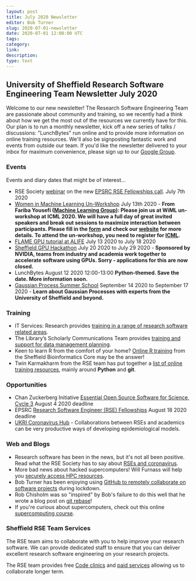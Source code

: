 ```yaml
---
layout: post
title: July 2020 Newsletter
editor: Bob Turner
slug: 2020-07-01-newsletter
date: 2020-07-01 12:00:00 UTC
tags: 
category:
link:
description:
type: text
---
```


## University of Sheffield Research Software Engineering Team Newsletter July 2020

Welcome to our new newsletter! The Research Software Engineering Team are passionate about community and training, so we recently had a think about how we get the most out of the resources we currently have for this. Our plan is to run a monthly newsletter, kick off a new series of talks / discussions: "LunchBytes" run online and to provide more information on online training resources. We'll also be signposting fantastic work and events from outside our team. If you'd like the newsletter delivered to your inbox for maximum convenience, please sign up to our [Google Group](https://groups.google.com/a/sheffield.ac.uk/forum/#!forum/rse-group).

### Events

Events and diary dates that might be of interest...

* RSE Society [webinar](https://forms.gle/PMBZ3n9bzmDG7j318 ) on the new [EPSRC RSE Fellowships call](https://epsrc.ukri.org/funding/calls/research-software-engineer-fellowships-2020/). July 7th 2020
* [Women in Machine Learning Un-Workshop](https://wimlworkshop.org/icml2020/cfp/) July 13th 2020 - **From Fariba Yousefi ([Machine Learning Group](https://www.sheffield.ac.uk/dcs/research/groups/machine-learning)): Please join us at WiML un-workshop at ICML 2020. We will have a full day of great invited speakers and break out sessions to maximize interaction between participants. Please fill in the [form](https://docs.google.com/forms/d/e/1FAIpQLSeufB3shV56OcphF7awadd8XcUTjXVUxFBktSM2kIGc_4LWrw/viewform) and check our [website](https://wimlworkshop.org/icml2020/) for more details. To attend the un-workshop, you need to register for [ICML](https://icml.cc/).**
* [FLAME GPU tutorial at ALIFE](https://na.eventscloud.com/ereg/index.php?eventid=493515&) July 13 2020 to July 18 2020
* [Sheffield GPU Hackathon](https://www.gpuhackathons.org/event/sheffield-gpu-hackathon) July 20 2020 to July 29 2020 - **Sponsored by NVIDIA, teams from industry and academia work together to accelerate software using GPUs. Sorry - applications for this are now closed.**
* LunchBytes August 12 2020 12:00-13:00 **Python-themed. Save the date. More information soon.**
* [Gaussian Process Summer School](http://gpss.cc/gpss20/) September 14 2020 to September 17 2020 - **Learn about Gaussian Processes with experts from the University of Sheffield and beyond.**

### Training

* IT Services: Research provides [training in a range of research software related areas](https://www.sheffield.ac.uk/it-services/research/training).
* The Library’s Scholarly Communications Team provides [training and support for data management planning](https://www.sheffield.ac.uk/library/rdm/training).
* Keen to learn R from the comfort of your home? [Online R training](https://sbc.shef.ac.uk/training/r-introduction-online/) from the Sheffield Bioinformatics Core may be the answer!
* Twin Karmakharm from the RSE team has put together a [list of online training resources](https://rse.shef.ac.uk/training/programming), mainly around **Python** and **git**.

### Opportunities

* Chan Zuckerberg Initiative [Essential Open Source Software for Science, Cycle 3](https://chanzuckerberg.com/rfa/essential-open-source-software-for-science/) August 4 2020 deadline
* EPSRC [Research Software Engineer (RSE) Fellowships](https://epsrc.ukri.org/funding/calls/pre-announcement-for-research-software-engineer-rse-fellowships/) August 18 2020 deadline
* [UKRI Coronavirus Hub](https://www.ukri.org/research/coronavirus/) - Collaborations between RSEs and academics can be very productive ways of developing epidemiological models.

### Web and Blogs

* Research software has been in the news, but it's not all been positive. Read what the RSE Society has to say about [RSEs and coronavirus](https://society-rse.org/covid-software-statement/).
* More bad news about hacked supercomputers! Will Furnass will help you [securely access HPC resources](https://rse.shef.ac.uk/blog/2020-05-20-ssh-best-prac/).
* Bob Turner has been enjoying using [GitHub to remotely collaborate on software projects](https://rse.shef.ac.uk/blog/2020-03-29-git-github-remote/) during lockdown.
* Rob Chisholm was so "inspired" by Bob's failure to do this well that he wrote a blog post on [git rebase](https://rse.shef.ac.uk/blog/2020-06-23-git-rebase-vs-merge/)!
* If you're curious about supercomputers, check out this online [supercomputing course](https://www.futurelearn.com/courses/supercomputing).

### Sheffield RSE Team Services

The RSE team aims to collaborate with you to help improve your research software. We can provide dedicated staff to ensure that you can deliver excellent research software engineering on your research projects.

The RSE team provides free [Code clinics](https://rse.shef.ac.uk/support/code-clinic/) and [paid services](https://rse.shef.ac.uk/service/) allowing us to collaborate longer term.
